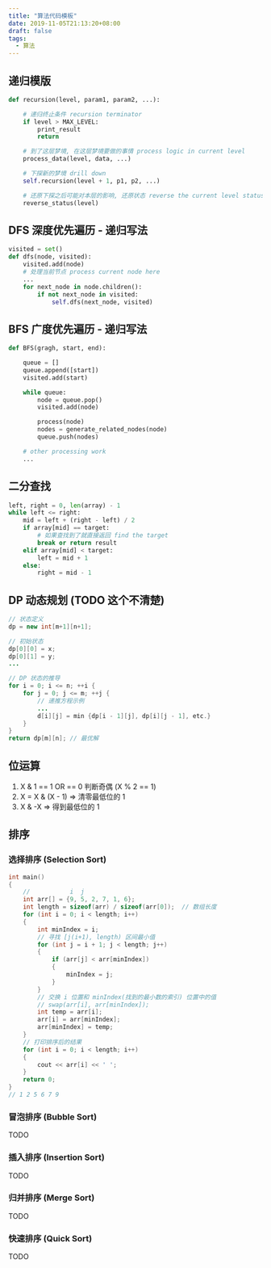 ```yaml
---
title: "算法代码模板"
date: 2019-11-05T21:13:20+08:00
draft: false
tags:
  - 算法
---
```


## 递归模版

```python
def recursion(level, param1, param2, ...):

    # 递归终止条件 recursion terminator
    if level > MAX_LEVEL:
        print_result
        return

    # 到了这层梦境, 在这层梦境要做的事情 process logic in current level
    process_data(level, data, ...)

    # 下探新的梦境 drill down
    self.recursion(level + 1, p1, p2, ...)

    # 还原下探之后可能对本层的影响, 还原状态 reverse the current level status if needed
    reverse_status(level)
```

## DFS 深度优先遍历 - 递归写法

```python
visited = set()
def dfs(node, visited):
    visited.add(node)
    # 处理当前节点 process current node here
    ...
    for next_node in node.children():
        if not next_node in visited:
            self.dfs(next_node, visited)
```

## BFS 广度优先遍历 - 递归写法

```python
def BFS(gragh, start, end):

    queue = []
    queue.append([start])
    visited.add(start)

    while queue:
        node = queue.pop()
        visited.add(node)

        process(node)
        nodes = generate_related_nodes(node)
        queue.push(nodes)

    # other processing work
    ...
```

## 二分查找

```python
left, right = 0, len(array) - 1
while left <= right:
    mid = left + (right - left) / 2
    if array[mid] == target:
        # 如果查找到了就直接返回 find the target
        break or return result
    elif array[mid] < target:
        left = mid + 1
    else:
        right = mid - 1
```

## DP 动态规划 (TODO 这个不清楚)

```java
// 状态定义
dp = new int[m+1][n+1];

// 初始状态
dp[0][0] = x;
dp[0][1] = y;
...

// DP 状态的推导
for i = 0; i <= n; ++i {
    for j = 0; j <= m; ++j {
        // 递推方程示例
        ...
        d[i][j] = min {dp[i - 1][j], dp[i][j - 1], etc.}
    }
}
return dp[m][n]; // 最优解
```

## 位运算

1. X & 1 == 1 OR == 0 判断奇偶 (X % 2 == 1)
2. X = X & (X - 1) => 清零最低位的 1
3. X & -X => 得到最低位的 1

## 排序

### 选择排序 (Selection Sort)

```cpp
int main()
{
    //           i  j
    int arr[] = {9, 5, 2, 7, 1, 6};
    int length = sizeof(arr) / sizeof(arr[0]);  // 数组长度
    for (int i = 0; i < length; i++)
    {
        int minIndex = i;
        // 寻找 [j(i+1), length) 区间最小值
        for (int j = i + 1; j < length; j++)
        {
            if (arr[j] < arr[minIndex])
            {
                minIndex = j;
            }
        }
        // 交换 i 位置和 minIndex(找到的最小数的索引) 位置中的值
        // swap(arr[i], arr[minIndex]);
        int temp = arr[i];
        arr[i] = arr[minIndex];
        arr[minIndex] = temp;
    }
    // 打印排序后的结果
    for (int i = 0; i < length; i++)
    {
        cout << arr[i] << ' ';
    }
    return 0;
}
// 1 2 5 6 7 9
```

### 冒泡排序 (Bubble Sort)

TODO

### 插入排序 (Insertion Sort)

TODO

### 归并排序 (Merge Sort)

TODO

### 快速排序 (Quick Sort)

TODO
